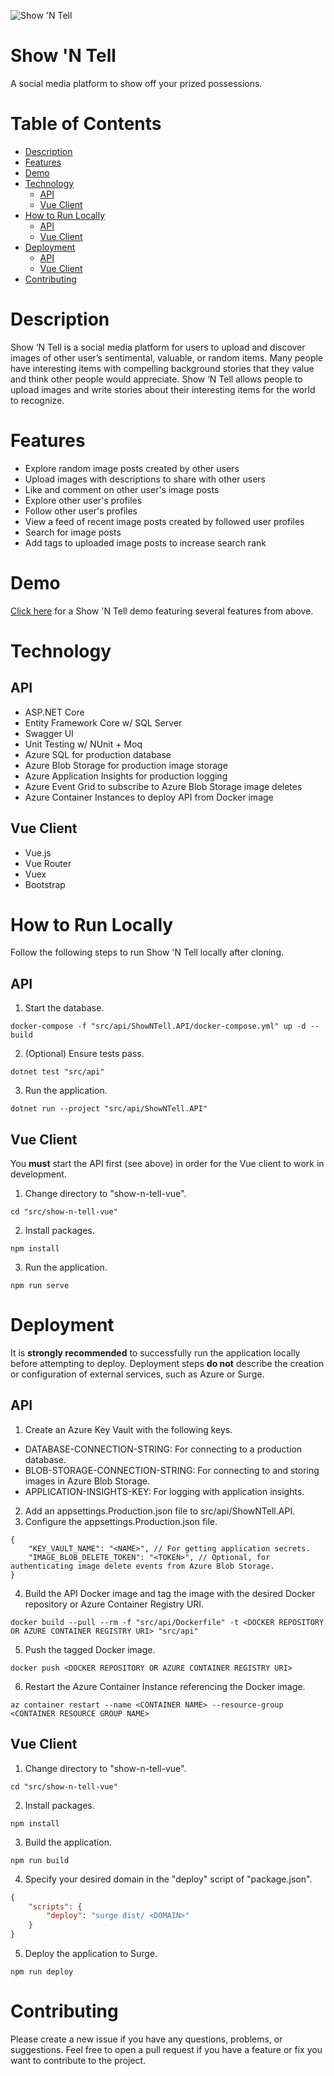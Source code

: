 ![Show 'N Tell](https://github.com/sdodson99/show-n-tell/workflows/Show%20'N%20Tell/badge.svg?branch=master&event=push)
# Show 'N Tell

A social media platform to show off your prized possessions.

# Table of Contents
- [Description](#description)
- [Features](#features)
- [Demo](#demo)
- [Technology](#technology)
  * [API](#api)
  * [Vue Client](#vue-client)
- [How to Run Locally](#how-to-run-locally)
  * [API](#api-1)
  * [Vue Client](#vue-client-1)
- [Deployment](#deployment)
  * [API](#api-2)
  * [Vue Client](#vue-client-2)
- [Contributing](#contributing)

# Description
Show ‘N Tell is a social media platform for users to upload and discover images of other user’s sentimental, valuable, or random items. Many people have interesting items with compelling background stories that they value and think other people would appreciate. Show ‘N Tell allows people to upload images and write stories about their interesting items for the world to recognize.

# Features
* Explore random image posts created by other users
* Upload images with descriptions to share with other users
* Like and comment on other user's image posts
* Explore other user's profiles 
* Follow other user's profiles
* View a feed of recent image posts created by followed user profiles
* Search for image posts
* Add tags to uploaded image posts to increase search rank

# Demo
[Click here](https://youtu.be/FHNkPVIfIvw) for a Show 'N Tell demo featuring several features from above.

# Technology
## API
* ASP.NET Core
* Entity Framework Core w/ SQL Server
* Swagger UI
* Unit Testing w/ NUnit + Moq
* Azure SQL for production database
* Azure Blob Storage for production image storage
* Azure Application Insights for production logging
* Azure Event Grid to subscribe to Azure Blob Storage image deletes
* Azure Container Instances to deploy API from Docker image

## Vue Client
* Vue.js
* Vue Router
* Vuex
* Bootstrap

# How to Run Locally
Follow the following steps to run Show 'N Tell locally after cloning.

## API
1. Start the database.
```
docker-compose -f "src/api/ShowNTell.API/docker-compose.yml" up -d --build
```
2. (Optional) Ensure tests pass.
```
dotnet test "src/api"
```
3. Run the application.
```
dotnet run --project "src/api/ShowNTell.API"
```

## Vue Client
You **must** start the API first (see above) in order for the Vue client to work in development.
1. Change directory to "show-n-tell-vue".
```
cd "src/show-n-tell-vue"
```
2. Install packages.
```
npm install
```
3. Run the application.
```
npm run serve
```

# Deployment
It is **strongly recommended** to successfully run the application locally before attempting to deploy. Deployment steps
**do not** describe the creation or configuration of external services, such as Azure or Surge.

## API
1. Create an Azure Key Vault with the following keys.
* DATABASE-CONNECTION-STRING: For connecting to a production database.
* BLOB-STORAGE-CONNECTION-STRING: For connecting to and storing images in Azure Blob Storage.
* APPLICATION-INSIGHTS-KEY: For logging with application insights.
2. Add an appsettings.Production.json file to src/api/ShowNTell.API.
3. Configure the appsettings.Production.json file.
```
{
    "KEY_VAULT_NAME": "<NAME>", // For getting application secrets.
    "IMAGE_BLOB_DELETE_TOKEN": "<TOKEN>", // Optional, for authenticating image delete events from Azure Blob Storage.
}
```
4. Build the API Docker image and tag the image with the desired Docker repository or Azure Container Registry URI.
```
docker build --pull --rm -f "src/api/Dockerfile" -t <DOCKER REPOSITORY OR AZURE CONTAINER REGISTRY URI> "src/api"
```
5. Push the tagged Docker image.
```
docker push <DOCKER REPOSITORY OR AZURE CONTAINER REGISTRY URI>
```
6. Restart the Azure Container Instance referencing the Docker image.
```
az container restart --name <CONTAINER NAME> --resource-group <CONTAINER RESOURCE GROUP NAME>
```

## Vue Client
1. Change directory to "show-n-tell-vue".
```
cd "src/show-n-tell-vue"
```
2. Install packages.
```
npm install
```
3. Build the application.
```
npm run build
```
4. Specify your desired domain in the "deploy" script of "package.json".
```json
{
    "scripts": {
        "deploy": "surge dist/ <DOMAIN>"
    }
}
```
5. Deploy the application to Surge.
```
npm run deploy
```

# Contributing
Please create a new issue if you have any questions, problems, or suggestions. Feel free to open a 
pull request if you have a feature or fix you want to contribute to the project.

